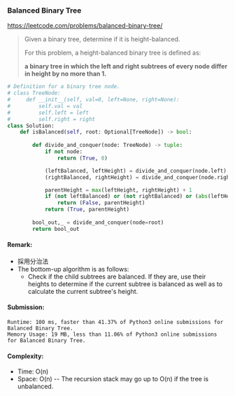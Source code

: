 ### Balanced Binary Tree
https://leetcode.com/problems/balanced-binary-tree/
>Given a binary tree, determine if it is height-balanced.
>
>For this problem, a height-balanced binary tree is defined as:
>
>**a binary tree in which the left and right subtrees of every node differ in height by no more than 1.**

```python
# Definition for a binary tree node.
# class TreeNode:
#     def __init__(self, val=0, left=None, right=None):
#         self.val = val
#         self.left = left
#         self.right = right
class Solution:
    def isBalanced(self, root: Optional[TreeNode]) -> bool:
        
        def divide_and_conquer(node: TreeNode) -> tuple:
            if not node:
                return (True, 0)

            (leftBalanced, leftHeight) = divide_and_conquer(node.left)
            (rightBalanced, rightHeight) = divide_and_conquer(node.right)

            parentHeight = max(leftHeight, rightHeight) + 1
            if (not leftBalanced) or (not rightBalanced) or (abs(leftHeight-rightHeight)>1):
                return (False, parentHeight)
            return (True, parentHeight)
        
        bool_out,_ = divide_and_conquer(node=root)
        return bool_out
```
#### Remark:
- 採用分治法
- The bottom-up algorithm is as follows:
  - Check if the child subtrees are balanced. If they are, use their heights to determine if the current subtree is balanced as well as to calculate the current subtree's height.
#### Submission:
```
Runtime: 100 ms, faster than 41.37% of Python3 online submissions for Balanced Binary Tree.
Memory Usage: 19 MB, less than 11.06% of Python3 online submissions for Balanced Binary Tree.
```
#### Complexity:
- Time: O(n)
- Space: O(n) -- The recursion stack may go up to O(n) if the tree is unbalanced.
